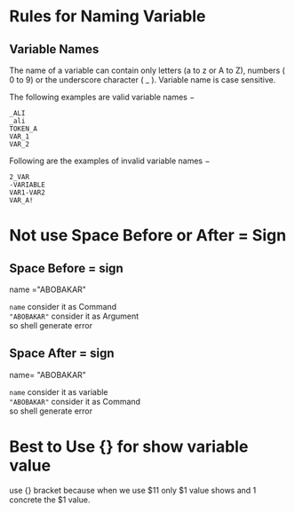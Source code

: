 # Rules for Naming Variable 

## Variable Names
The name of a variable can contain only letters (a to z or A to Z), numbers ( 0 to 9) or the underscore character ( _ ).
Variable name is case sensitive.


The following examples are valid variable names −
```
_ALI
_ali
TOKEN_A
VAR_1
VAR_2
```
Following are the examples of invalid variable names −

```
2_VAR
-VARIABLE
VAR1-VAR2
VAR_A!
```
 # Not use Space Before or After = Sign
## Space Before = sign
name ="ABOBAKAR"

`name` consider it as Command <br>
`"ABOBAKAR"` consider it as Argument <br>
so shell generate error

## Space After = sign
name= "ABOBAKAR"

`name` consider it as variable <br>
`"ABOBAKAR"` consider it as Command <br>
so shell generate error

# Best to Use {} for show variable value
use {} bracket because when we use $11 only $1 value shows and 1 concrete the $1 value.